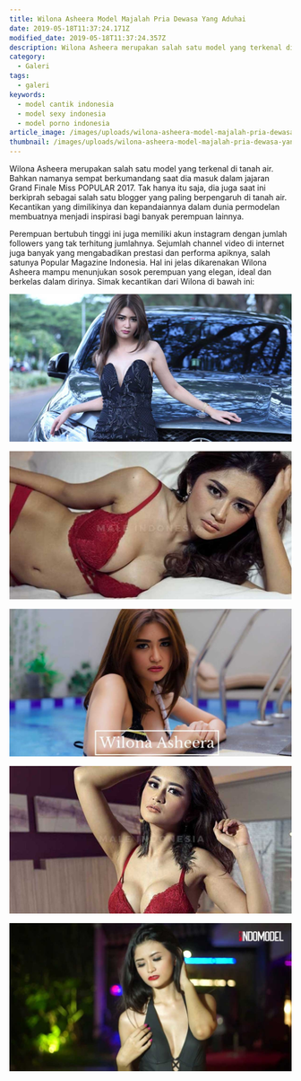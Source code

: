 ```yaml
---
title: Wilona Asheera Model Majalah Pria Dewasa Yang Aduhai
date: 2019-05-18T11:37:24.171Z
modified_date: 2019-05-18T11:37:24.357Z
description: Wilona Asheera merupakan salah satu model yang terkenal di tanah air. Bahkan namanya sempat berkumandang saat dia masuk dalam.
category:
  - Galeri
tags:
  - galeri
keywords:
  - model cantik indonesia
  - model sexy indonesia
  - model porno indonesia
article_image: /images/uploads/wilona-asheera-model-majalah-pria-dewasa-yang-aduhai-3.jpg
thumbnail: /images/uploads/wilona-asheera-model-majalah-pria-dewasa-yang-aduhai-3-022.jpg
---
```

Wilona Asheera merupakan salah satu model yang terkenal di tanah air. Bahkan namanya sempat berkumandang saat dia masuk dalam jajaran Grand Finale Miss POPULAR 2017. Tak hanya itu saja, dia juga saat ini berkiprah sebagai salah satu blogger yang paling berpengaruh di tanah air. Kecantikan yang dimilikinya dan kepandaiannya dalam dunia permodelan membuatnya menjadi inspirasi bagi banyak perempuan lainnya.

Perempuan bertubuh tinggi ini juga memiliki akun instagram dengan jumlah followers yang tak terhitung jumlahnya. Sejumlah channel video di internet juga banyak yang mengabadikan prestasi dan performa apiknya, salah satunya Popular Magazine Indonesia. Hal ini jelas dikarenakan Wilona Asheera mampu menunjukan sosok perempuan yang elegan, ideal dan berkelas dalam dirinya. Simak kecantikan dari Wilona di bawah ini: 

![Wilona Asheera Model Majalah Pria Dewasa Yang Aduhai](/images/uploads/wilona-asheera-model-majalah-pria-dewasa-yang-aduhai-4.jpg)

![Wilona Asheera Model Majalah Pria Dewasa Yang Aduhai](/images/uploads/wilona-asheera-model-majalah-pria-dewasa-yang-aduhai-3.jpg)

![Wilona Asheera Model Majalah Pria Dewasa Yang Aduhai](/images/uploads/wilona-asheera-model-majalah-pria-dewasa-yang-aduhai-5.jpg)

![Wilona Asheera Model Majalah Pria Dewasa Yang Aduhai](/images/uploads/wilona-asheera-model-majalah-pria-dewasa-yang-aduhai-2.jpg)

![Wilona Asheera Model Majalah Pria Dewasa Yang Aduhai](/images/uploads/wilona-asheera-model-majalah-pria-dewasa-yang-aduhai-1.jpg)
